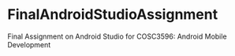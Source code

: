 # FinalAndroidStudioAssignment
Final Assignment on Android Studio for COSC3596: Android Mobile Development
